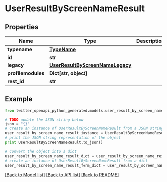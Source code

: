 # UserResultByScreenNameResult


## Properties

Name | Type | Description | Notes
------------ | ------------- | ------------- | -------------
**typename** | [**TypeName**](TypeName.md) |  | 
**id** | **str** |  | 
**legacy** | [**UserResultByScreenNameLegacy**](UserResultByScreenNameLegacy.md) |  | 
**profilemodules** | **Dict[str, object]** |  | 
**rest_id** | **str** |  | 

## Example

```python
from twitter_openapi_python_generated.models.user_result_by_screen_name_result import UserResultByScreenNameResult

# TODO update the JSON string below
json = "{}"
# create an instance of UserResultByScreenNameResult from a JSON string
user_result_by_screen_name_result_instance = UserResultByScreenNameResult.from_json(json)
# print the JSON string representation of the object
print UserResultByScreenNameResult.to_json()

# convert the object into a dict
user_result_by_screen_name_result_dict = user_result_by_screen_name_result_instance.to_dict()
# create an instance of UserResultByScreenNameResult from a dict
user_result_by_screen_name_result_form_dict = user_result_by_screen_name_result.from_dict(user_result_by_screen_name_result_dict)
```
[[Back to Model list]](../README.md#documentation-for-models) [[Back to API list]](../README.md#documentation-for-api-endpoints) [[Back to README]](../README.md)


